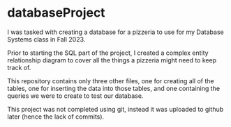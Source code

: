 # databaseProject

I was tasked with creating a database for a pizzeria to use for my Database Systems class in Fall 2023.

Prior to starting the SQL part of the project, I created a complex entity relationship diagram to cover all the things a pizzeria might need to keep track of.

This repository contains only three other files, one for creating all of the tables, one for inserting the data into those tables, and one containing the queries we were to create to test our database.

This project was not completed using git, instead it was uploaded to github later (hence the lack of commits).
